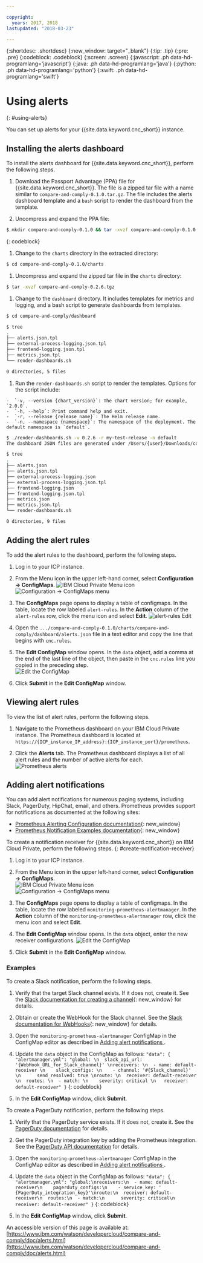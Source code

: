 ```yaml
---

copyright:
  years: 2017, 2018
lastupdated: "2018-03-23"

---
```


{:shortdesc: .shortdesc}
{:new_window: target="_blank"}
{:tip: .tip}
{:pre: .pre}
{:codeblock: .codeblock}
{:screen: .screen}
{:javascript: .ph data-hd-programlang='javascript'}
{:java: .ph data-hd-programlang='java'}
{:python: .ph data-hd-programlang='python'}
{:swift: .ph data-hd-programlang='swift'}

# Using alerts
{: #using-alerts}

You can set up alerts for your {{site.data.keyword.cnc_short}} instance.

## Installing the alerts dashboard

To install the alerts dashboard for {{site.data.keyword.cnc_short}}, perform the following steps.

 1. Download the Passport Advantage (PPA) file for {{site.data.keyword.cnc_short}}. The file is a zipped tar file with a name similar to `compare-and-comply-0.1.0.tar.gz`. The file includes the alerts dashboard template and a `bash` script to render the dashboard from the template.

 1. Uncompress and expand the PPA file:
  ```bash
  $ mkdir compare-and-comply-0.1.0 && tar -xvzf compare-and-comply-0.1.0.tar.gz -C compare-and-comply-0.1.0
  ```
  {: codeblock}

 1. Change to the `charts` directory in the extracted directory:
   ```bash
   $ cd compare-and-comply-0.1.0/charts    
   ```

 1. Uncompress and expand the zipped tar file in the `charts` directory:
   ```bash
   $ tar -xvzf compare-and-comply-0.2.6.tgz
   ```

 1. Change to the `dashboard` directory. It includes templates for metrics and logging, and a bash script to generate dashboards
from templates.

   ```bash
   $ cd compare-and-comply/dashboard

   $ tree
   .
   ├── alerts.json.tpl
   ├── external-process-logging.json.tpl
   ├── frontend-logging.json.tpl
   ├── metrics.json.tpl
   └── render-dashboards.sh

   0 directories, 5 files
   ```

  1. Run the `render-dashboards.sh` script to render the templates. Options for the script include:
  
    -  `-v, --version {chart_version}`: The chart version; for example, `2.0.0`.
    -  `-h, --help`: Print command help and exit.
    -  `-r, --release {release_name}`: The Helm release name.
    -  `-n, --namespace {namespace}`: The namespace of the deployment. The default namespace is `default`.

   ```bash
   $ ./render-dashboards.sh -v 0.2.6 -r my-test-release -n default
   The dashboard JSON files are generated under /Users/{user}/Downloads/compare-and-comply-0.1.0/charts/compare-and-comply/dashboard.

   $ tree
   .
   ├── alerts.json
   ├── alerts.json.tpl
   ├── external-process-logging.json
   ├── external-process-logging.json.tpl
   ├── frontend-logging.json
   ├── frontend-logging.json.tpl
   ├── metrics.json
   ├── metrics.json.tpl
   └── render-dashboards.sh

   0 directories, 9 files
   ```

## Adding the alert rules

To add the alert rules to the dashboard, perform the following steps.

  1. Log in to your ICP instance.

  1. From the Menu icon in the upper left-hand corner, select **Configuration -> ConfigMaps**.
      ![IBM Cloud Private Menu icon](images/icp-menu.png) <br />
      ![Configuration -> ConfigMaps menu](images/configmaps.png)

  1. The **ConfigMaps** page opens to display a table of configmaps. In the table, locate the row labeled `alert-rules`. In the **Action** column of the `alert-rules` row, click the menu icon and select **Edit**.
     ![alert-rules Edit](images/configmaps-page.png)

  1. Open the `.../compare-and-comply-0.1.0/charts/compare-and-comply/dashboard/alerts.json` file in a text editor and copy the line that begins with `cnc.rules`.

  1. The **Edit ConfigMap** window opens. In the `data` object, add a comma at the end of the last line of the object, then paste in the `cnc.rules` line you copied in the preceding step. <br />
     ![Edit the ConfigMap](images/edit-configmap.png)

  1. Click **Submit** in the **Edit ConfigMap** window.

## Viewing alert rules

To view the list of alert rules, perform the following steps.

  1. Navigate to the Prometheus dashboard on your IBM Cloud Private instance. The Prometheus dashboard is located at `https://{ICP_instance_IP_address}:{ICP_instance_port}/prometheus`.

  1. Click the **Alerts** tab. The Prometheus dashboard displays a list of all alert rules and the number of active alerts for each. <br />
    ![Prometheus alerts](images/prometheus-dboard.png)

## Adding alert notifications

You can add alert notifications for numerous paging systems, including Slack, PagerDuty, HipChat, email, and others. Prometheus provides support for notifications as documented at the following sites:

 - [Prometheus Alerting Configuration documentation](https://prometheus.io/docs/alerting/configuration/){: new_window}
 - [Prometheus Notification Examples documentation](https://prometheus.io/docs/alerting/notification_examples/){: new_window}

To create a notification receiver for {{site.data.keyword.cnc_short}} on IBM Cloud Private, perform the following steps.
{: #create-notification-receiver}

  1. Log in to your ICP instance.

  1. From the Menu icon in the upper left-hand corner, select **Configuration -> ConfigMaps**. <br />
      ![IBM Cloud Private Menu icon](images/icp-menu.png) <br />
      ![Configuration -> ConfigMaps menu](images/configmaps.png)

  1. The **ConfigMaps** page opens to display a table of configmaps. In the table, locate the row labeled `monitoring-prometheus-alertmanager`. In the **Action** column of the `monitoring-prometheus-alertmanager` row, click the menu icon and select **Edit**.

  1. The **Edit ConfigMap** window opens. In the `data` object, enter the new receiver configurations.
     ![Edit the ConfigMap](images/prom-alert-edit.png)

  1. Click **Submit** in the **Edit ConfigMap** window.

### Examples

To create a Slack notification, perform the following steps.

  1. Verify that the target Slack channel exists. If it does not, create it. See the [Slack documentation for creating a channel](https://get.slack.help/hc/en-us/articles/201402297-Create-a-channel){: new_window} for details.

  1. Obtain or create the WebHook for the Slack channel. See the [Slack documentation for WebHooks](https://get.slack.help/hc/en-us/articles/115005265063-Incoming-WebHooks-for-Slack){: new_window} for details.

  1. Open the `monitoring-prometheus-alertmanager` ConfigMap in the ConfigMap editor as described in [Adding alert notifications ](#create-notification-receiver).

  1. Update the `data` object in the ConfigMap as follows:
    ```
    "data": {
      "alertmanager.yml": "global: \n  slack_api_url: '{WebHook_URL_for_Slack_channel}' \nreceivers: \n  - name: default-receiver \n    slack_configs: \n    - channel: '#{Slack_channel}' \n      send_resolved: true \nroute: \n  receiver: default-receiver \n  routes: \n  - match: \n    severity: critical \n   receiver: default-receiver"
    }
    ```
    {: codeblock}

  1. In the **Edit ConfigMap** window, click **Submit**.

To create a PagerDuty notification, perform the following steps.

  1. Verify that the PagerDuty service exists. If it does not, create it. See the [PagerDuty documentation](https://v2.developer.pagerduty.com/docs) for details.

  1. Get the PagerDuty integration key by adding the Prometheus integration. See the [PagerDuty API documentation](https://v2.developer.pagerduty.com/docs/events-api) for details.

  1. Open the `monitoring-prometheus-alertmanager` ConfigMap in the ConfigMap editor as described in [Adding alert notifications ](#create-notification-receiver).

  1. Update the `data` object in the ConfigMap as follows:
    ```
    "data": {
      "alertmanager.yml": "global:\nreceivers:\n  - name: default-receiver\n    pagerduty_configs:\n    - service_key: ' {PagerDuty_integration_key}'\nroute:\n  receiver: default-receiver\n  routes:\n  - match:\n      severity: critical\n    receiver: default-receiver"
    }
    ```
    {: codeblock}

  1. In the **Edit ConfigMap** window, click **Submit**.
  
An accessible version of this page is available at: [https://www.ibm.com/watson/developercloud/compare-and-comply/doc/alerts.html](https://www.ibm.com/watson/developercloud/compare-and-comply/doc/alerts.html)
